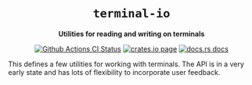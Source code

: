 <div align="center">
  <h1><code>terminal-io</code></h1>

  <p>
    <strong>Utilities for reading and writing on terminals</strong>
  </p>

  <p>
    <a href="https://github.com/sunfishcode/terminal-io/actions?query=workflow%3ACI"><img src="https://github.com/sunfishcode/terminal-io/workflows/CI/badge.svg" alt="Github Actions CI Status" /></a>
    <a href="https://crates.io/crates/terminal-io"><img src="https://img.shields.io/crates/v/terminal-io.svg" alt="crates.io page" /></a>
    <a href="https://docs.rs/terminal-io"><img src="https://docs.rs/terminal-io/badge.svg" alt="docs.rs docs" /></a>
  </p>
</div>

This defines a few utilities for working with terminals. The API is in a very
early state and has lots of flexibility to incorporate user feedback.
